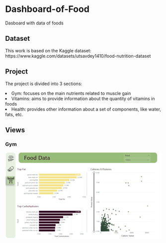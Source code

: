 # Dashboard-of-Food
Dasboard with data of foods

<h2>Dataset</h2>
<p>This work is based on the Kaggle dataset: https://www.kaggle.com/datasets/utsavdey1410/food-nutrition-dataset</p>

<h2>Project</h2>
<p>The project is divided into 3 sections: </p>
<li>Gym: focuses on the main nutrients related to muscle gain</li>
<li>Vitamins: aims to provide information about the quantity of vitamins in foods</li>
<li>Health: provides other information about a set of components, like water, fats, etc.</li>


<h2>Views</h2>

<h3>Gym</h3>
<img src="gym_dash.png" alt="Gym View">

